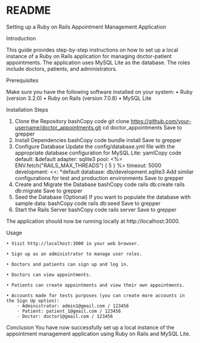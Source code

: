 # README

Setting up a Ruby on Rails Appointment Management Application

Introduction


This guide provides step-by-step instructions on how to set up a local instance of a Ruby on Rails application for managing doctor-patient appointments. The application uses MySQL Lite as the database. The roles include doctors, patients, and administrators.

Prerequisites


Make sure you have the following software installed on your system:
    • Ruby (version 3.2.0)
    • Ruby on Rails (version 7.0.8)
    • MySQL Lite
    
Installation Steps
1. Clone the Repository
bashCopy code
git clone https://github.com/your-username/doctor_appointments.git
cd doctor_appointments
Save to grepper
2. Install Dependencies
bashCopy code
bundle install
Save to grepper
3. Configure Database
Update the config/database.yml file with the appropriate database configuration for MySQL Lite:
yamlCopy code
default: &default
  adapter: sqlite3
  pool: <%= ENV.fetch("RAILS_MAX_THREADS") { 5 } %>
  timeout: 5000
development:
  <<: *default
  database: db/development.sqlite3
Add similar configurations for test and production environments
Save to grepper
4. Create and Migrate the Database
bashCopy code
rails db:create
rails db:migrate
Save to grepper
5. Seed the Database (Optional)
If you want to populate the database with sample data:
bashCopy code
rails db:seed
Save to grepper
6. Start the Rails Server
bashCopy code
rails server
Save to grepper

The application should now be running locally at http://localhost:3000.

Usage


    • Visit http://localhost:3000 in your web browser.
    
    • Sign up as an administrator to manage user roles.
    
    • Doctors and patients can sign up and log in.
    
    • Doctors can view appointments.
    
    • Patients can create appointments and view their own appointments.
    
    • Accounts made for tests purposes (you can create more accounts in the Sign Up option):
        ◦ Administrator: admin1@gmail.com / 123456
        ◦ Patient: patient_1@gmail.com / 123456
        ◦ Doctor: doctor1@gmail.com / 123456

Conclusion
You have now successfully set up a local instance of the appointment management application using Ruby on Rails and MySQL Lite.

